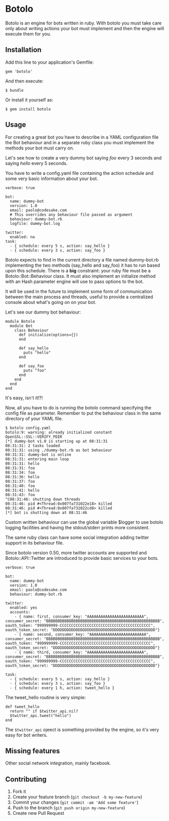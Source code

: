 # Botolo

Botolo is an engine for bots written in ruby. With botolo you must take care
only about writing actions your bot must implement and then the engine will
execute them for you.

## Installation

Add this line to your application's Gemfile:

    gem 'botolo'

And then execute:

    $ bundle

Or install it yourself as:

    $ gem install botolo

## Usage

For creating a great bot you have to describe in a YAML configuration file the
Bot behaviour and in a separate ruby class you must implement the methods your
bot must carry on.

Let's see how to create a very dummy bot saying _foo_ every 3 seconds and
saying _hello_ every 5 seconds. 

You have to write a config.yaml file containing the action schedule and some
very basic information about your bot.

``` 
verbose: true

bot:
  name: dummy-bot
  version: 1.0
  email: paolo@codesake.com
  # This overrides any behaviour file passed as argument
  behaviour: dummy-bot.rb
  logfile: dummy-bot.log

twitter:
  enabled: no
task:
  - { schedule: every 5 s, action: say_hello }
  - { schedule: every 3 s, action: say_foo }
``` 

Botolo expects to find in the current directory a file named dummy-bot.rb
implementing the two methods (say\_hello and say\_foo) it has to run based upon
this schedule.
There is a **big** constraint: your ruby file must be a Botolo::Bot::Behaviour
class. It must also implement an initialize method with an Hash parameter
engine will use to pass options to the bot.

It will be used in the future to implement some form of communication between
the main process and threads, useful to provide a centralized console about
what's going on on your bot.

Let's see our dummy bot behaviour:

``` 
module Botolo
  module Bot
    class Behaviour
      def initialize(options={})
      end

      def say_hello
        puts "hello"
      end

      def say_foo
        puts "foo"
      end
    end
  end
end
``` 

It's easy, isn't it!?! 

Now, all you have to do is running the botolo command specifying the config
file as parameter. Remember to put the behaviour class in the same directory of
your YAML file.

``` 
$ botolo config.yaml
botolo:9: warning: already initialized constant OpenSSL::SSL::VERIFY_PEER 
[*] dummy-bot v1.0 is starting up at 08:31:31
08:31:31: 2 tasks loaded
08:31:31: using ./dummy-bot.rb as bot behaviour
08:31:31: dummy-bot is online
08:31:31: entering main loop
08:31:31: hello
08:31:31: foo
08:31:34: foo
08:31:36: hello
08:31:37: foo
08:31:40: foo
08:31:41: hello
08:31:43: foo
^C08:31:46: shutting down threads
08:31:46: pid #<Thread:0x007fa731022e18> killed
08:31:46: pid #<Thread:0x007fa731022cd8> killed
[*] bot is shutting down at 08:31:46
``` 

Custom written behaviour can use the global variable $logger to use botolo logging
facilities and having the stdout/stderr prints more consistent.

The same ruby class can have some social integration adding twitter support in
its behaviour file.

Since botolo version 0.50, more twitter accounts are supported and
Botolo::API::Twitter are introduced to provide basic services to your bots.

```
verbose: true

bot:
  name: dummy-bot
  version: 1.0
  email: paolo@codesake.com
  behaviour: dummy-bot.rb

twitter:
  enabled: yes
  accounts:
    - { name: first, consumer_key: "AAAAAAAAAAAAAAAAAAAAAAAAA", consumer_secret: "BBBBBBBBBBBBBBBBBBBBBBBBBBBBBBBBBBBBBBBBBBBBBBBBBB", oauth_token: "999999999-CCCCCCCCCCCCCCCCCCCCCCCCCCCCCCCCCCCCCCCC", oauth_token_secret: "DDDDDDDDDDDDDDDDDDDDDDDDDDDDDDDDDDDDDDDDDDDDD"}
    - { name: second, consumer_key: "AAAAAAAAAAAAAAAAAAAAAAAAA", consumer_secret: "BBBBBBBBBBBBBBBBBBBBBBBBBBBBBBBBBBBBBBBBBBBBBBBBBB", oauth_token: "999999999-CCCCCCCCCCCCCCCCCCCCCCCCCCCCCCCCCCCCCCCC", oauth_token_secret: "DDDDDDDDDDDDDDDDDDDDDDDDDDDDDDDDDDDDDDDDDDDDD"}
    - { name: third, consumer_key: "AAAAAAAAAAAAAAAAAAAAAAAAA", consumer_secret: "BBBBBBBBBBBBBBBBBBBBBBBBBBBBBBBBBBBBBBBBBBBBBBBBBB", oauth_token: "999999999-CCCCCCCCCCCCCCCCCCCCCCCCCCCCCCCCCCCCCCCC", oauth_token_secret: "DDDDDDDDDDDDDDDDDDDDDDDDDDDDDDDDDDDDDDDDDDDDD"}

task:
  - { schedule: every 5 s, action: say_hello }
  - { schedule: every 3 s, action: say_foo }
  - { schedule: every 1 h, action: tweet_hello }
```

The tweet\_hello routine is very simple:

```
def tweet_hello
  return "" if $twitter_api.nil?
  $twitter_api.tweet("hello")
end
```

The ```$twitter_api``` ojeect is something provided by the engine, so it's very
easy for bot writers.

## Missing features

Other social network integration, mainly facebook.

## Contributing

1. Fork it
2. Create your feature branch (`git checkout -b my-new-feature`)
3. Commit your changes (`git commit -am 'Add some feature'`)
4. Push to the branch (`git push origin my-new-feature`)
5. Create new Pull Request
